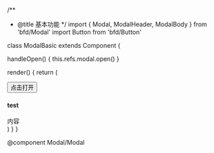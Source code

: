 /**
 * @title 基本功能
 */
import { Modal, ModalHeader, ModalBody } from 'bfd/Modal'
import Button from 'bfd/Button'

class ModalBasic extends Component {

  handleOpen() {
    this.refs.modal.open()
  }

  render() {
    return (
      <div>
        <Button onClick={::this.handleOpen}>点击打开</Button>
        <Modal ref="modal">
          <ModalHeader>
            <h4>test</h4>
          </ModalHeader>
          <ModalBody>
            内容
          </ModalBody>
        </Modal>
      </div>
    )
  }
}

@component Modal/Modal
